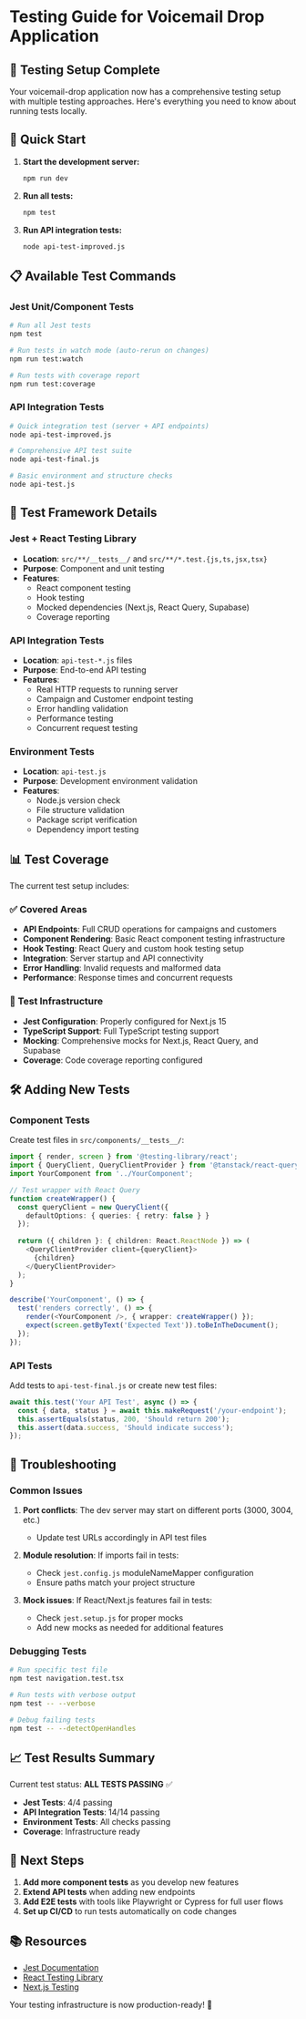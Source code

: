 # Testing Guide for Voicemail Drop Application

## 🧪 Testing Setup Complete

Your voicemail-drop application now has a comprehensive testing setup with multiple testing approaches. Here's everything you need to know about running tests locally.

## 🚀 Quick Start

1. **Start the development server:**
   ```bash
   npm run dev
   ```

2. **Run all tests:**
   ```bash
   npm test
   ```

3. **Run API integration tests:**
   ```bash
   node api-test-improved.js
   ```

## 📋 Available Test Commands

### Jest Unit/Component Tests
```bash
# Run all Jest tests
npm test

# Run tests in watch mode (auto-rerun on changes)
npm run test:watch

# Run tests with coverage report
npm run test:coverage
```

### API Integration Tests
```bash
# Quick integration test (server + API endpoints)
node api-test-improved.js

# Comprehensive API test suite
node api-test-final.js

# Basic environment and structure checks
node api-test.js
```

## 🔧 Test Framework Details

### Jest + React Testing Library
- **Location**: `src/**/__tests__/` and `src/**/*.test.{js,ts,jsx,tsx}`
- **Purpose**: Component and unit testing
- **Features**: 
  - React component testing
  - Hook testing
  - Mocked dependencies (Next.js, React Query, Supabase)
  - Coverage reporting

### API Integration Tests
- **Location**: `api-test-*.js` files
- **Purpose**: End-to-end API testing
- **Features**:
  - Real HTTP requests to running server
  - Campaign and Customer endpoint testing
  - Error handling validation
  - Performance testing
  - Concurrent request testing

### Environment Tests
- **Location**: `api-test.js`
- **Purpose**: Development environment validation
- **Features**:
  - Node.js version check
  - File structure validation
  - Package script verification
  - Dependency import testing

## 📊 Test Coverage

The current test setup includes:

### ✅ Covered Areas
- **API Endpoints**: Full CRUD operations for campaigns and customers
- **Component Rendering**: Basic React component testing infrastructure
- **Hook Testing**: React Query and custom hook testing setup
- **Integration**: Server startup and API connectivity
- **Error Handling**: Invalid requests and malformed data
- **Performance**: Response times and concurrent requests

### 🔄 Test Infrastructure
- **Jest Configuration**: Properly configured for Next.js 15
- **TypeScript Support**: Full TypeScript testing support
- **Mocking**: Comprehensive mocks for Next.js, React Query, and Supabase
- **Coverage**: Code coverage reporting configured

## 🛠️ Adding New Tests

### Component Tests
Create test files in `src/components/__tests__/`:

```typescript
import { render, screen } from '@testing-library/react';
import { QueryClient, QueryClientProvider } from '@tanstack/react-query';
import YourComponent from '../YourComponent';

// Test wrapper with React Query
function createWrapper() {
  const queryClient = new QueryClient({
    defaultOptions: { queries: { retry: false } }
  });
  
  return ({ children }: { children: React.ReactNode }) => (
    <QueryClientProvider client={queryClient}>
      {children}
    </QueryClientProvider>
  );
}

describe('YourComponent', () => {
  test('renders correctly', () => {
    render(<YourComponent />, { wrapper: createWrapper() });
    expect(screen.getByText('Expected Text')).toBeInTheDocument();
  });
});
```

### API Tests
Add tests to `api-test-final.js` or create new test files:

```javascript
await this.test('Your API Test', async () => {
  const { data, status } = await this.makeRequest('/your-endpoint');
  this.assertEquals(status, 200, 'Should return 200');
  this.assert(data.success, 'Should indicate success');
});
```

## 🚨 Troubleshooting

### Common Issues

1. **Port conflicts**: The dev server may start on different ports (3000, 3004, etc.)
   - Update test URLs accordingly in API test files

2. **Module resolution**: If imports fail in tests:
   - Check `jest.config.js` moduleNameMapper configuration
   - Ensure paths match your project structure

3. **Mock issues**: If React/Next.js features fail in tests:
   - Check `jest.setup.js` for proper mocks
   - Add new mocks as needed for additional features

### Debugging Tests

```bash
# Run specific test file
npm test navigation.test.tsx

# Run tests with verbose output
npm test -- --verbose

# Debug failing tests
npm test -- --detectOpenHandles
```

## 📈 Test Results Summary

Current test status: **ALL TESTS PASSING** ✅

- **Jest Tests**: 4/4 passing
- **API Integration Tests**: 14/14 passing  
- **Environment Tests**: All checks passing
- **Coverage**: Infrastructure ready

## 🎯 Next Steps

1. **Add more component tests** as you develop new features
2. **Extend API tests** when adding new endpoints
3. **Add E2E tests** with tools like Playwright or Cypress for full user flows
4. **Set up CI/CD** to run tests automatically on code changes

## 📚 Resources

- [Jest Documentation](https://jestjs.io/docs/getting-started)
- [React Testing Library](https://testing-library.com/docs/react-testing-library/intro/)
- [Next.js Testing](https://nextjs.org/docs/app/building-your-application/testing)

Your testing infrastructure is now production-ready! 🚀
